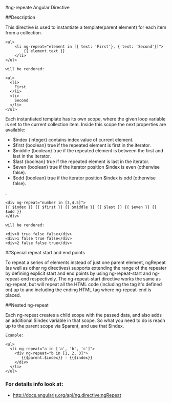 #ng-repeate Angular Directive

##Description

This directive is used to instantiate a template(parent element) for each item from a collection. 


 	<ul>
    	<li ng-repeat="element in [{ text: 'First'}, { text: 'Second'}]">
    	    {{ element.text }}
    	</li>
 	</ul>

	will be rendered:

	<ul>
  	  <li>
	    First
  	  </li>
  	  <li>
    	Second
  	  </li>
	</ul>


Each instantiated template has its own scope, where the given loop variable is set to the current collection item. Inside this scope the next properties are available:

* $index  {integer} contains index value of current element.
* $first  {boolean} true if the repeated element is first in the iterator.
* $middle {boolean} true if the repeated element is between the first and last in the iterator.
* $last   {boolean} true if the repeated element is last in the iterator.
* $even   {boolean} true if the iterator position $index is even (otherwise false).
* $odd    {boolean} true if the iterator position $index is odd (otherwise false). 

 .

	<div ng-repeat="number in [3,4,5]">
	{{ $index }} {{ $first }} {{ $middle }} {{ $last }} {{ $even }} {{ $odd }}
	</div>
	
	will be rendered:
   
	<div>0 true false false</div>
	<div>1 false true false</div>
	<div>2 false false true</div>

##Special repeat start and end points

To repeat a series of elements instead of just one parent element, ngRepeat (as well as other ng directives) supports extending the range of the repeater by defining explicit start and end points by using ng-repeat-start and ng-repeat-end respectively. 
The ng-repeat-start directive works the same as ng-repeat, but will repeat all the HTML code (including the tag it's defined on) up to and including the ending HTML tag where ng-repeat-end is placed.

##Nested ng-repeat

Each ng-repeat creates a child scope with the passed data, and also adds an additional $index variable in that scope.
So what you need to do is reach up to the parent scope via $parent, and use that $index.

	Example:

	<ul>
	  <li ng-repeat="a in ['a', 'b', 'c']">    
	    <div ng-repeat="b in [1, 2, 3]">
	       {{$parent.$index}} - {{$index}}
	    </div>
	  </li>
	</ul>

### For details info look at:

* http://docs.angularjs.org/api/ng.directive:ngRepeat

